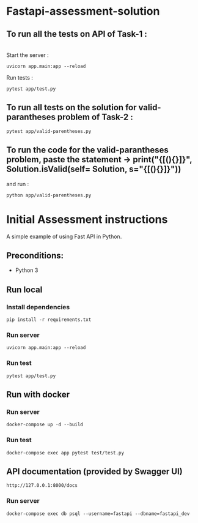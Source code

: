 # Fastapi-assessment-solution

## To run all the tests on API of Task-1 :
<br/>
Start the server :

```
uvicorn app.main:app --reload
```

Run tests :


```
pytest app/test.py 
```

## To run all tests on the solution for valid-parantheses problem of Task-2 :
```
pytest app/valid-parentheses.py
```

## To run the code for the valid-parantheses problem, paste the statement -> print("{[(){}]}", Solution.isValid(self= Solution, s="{[(){}]}"))
and run :
```
python app/valid-parentheses.py
```


# Initial Assessment instructions
A simple example of using Fast API in Python.

## Preconditions:

- Python 3

## Run local

### Install dependencies

```
pip install -r requirements.txt
```

### Run server

```
uvicorn app.main:app --reload
```

### Run test

```
pytest app/test.py
```

## Run with docker

### Run server

```
docker-compose up -d --build
```

### Run test

```
docker-compose exec app pytest test/test.py
```

## API documentation (provided by Swagger UI)

```
http://127.0.0.1:8000/docs
```

### Run server

```
docker-compose exec db psql --username=fastapi --dbname=fastapi_dev
```
